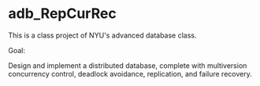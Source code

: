 # adb_RepCurRec

This is a class project of NYU's advanced database class. 

Goal:

Design and implement a distributed database, complete with multiversion concurrency control, 
deadlock avoidance, replication, and failure recovery.
